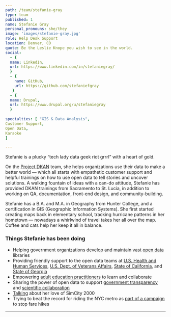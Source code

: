 ```yaml
---
path: /team/stefanie-gray
type: team
published: 1
name: Stefanie Gray
personal_pronouns: she/they
image: 'images/stefanie-gray.jpg'
role: Help Desk Support
location: Denver, CO
quote: Be the Leslie Knope you wish to see in the world.
social: 
  - {
  name: LinkedIn,
  url: https://www.linkedin.com/in/stefaniegray/
  }
  - {
    name: GitHub,
    url: https://github.com/stefaniefgray
   }
  - {
  name: Drupal,
  url: https://www.drupal.org/u/stefaniegray
  }
  
specialties: [ "GIS & Data Analysis",
Customer Support,
Open Data,
Karaoke
]

---
```


Stefanie is a plucky “tech lady data geek riot grrrl” with a heart of gold.

On the [Project DKAN](https://getdkan.org/) team, she helps organizations use their data to make a better world — which all starts with empathetic customer support and helpful trainings on how to use open data to tell stories and uncover solutions. A walking fountain of ideas with a can-do attitude, Stefanie has provided DKAN trainings from Sacramento to St. Lucia, in addition to working on QA, documentation, front-end design, and community-building.

Stefanie has a B.A. and M.A. in Geography from Hunter College, and a certification in GIS (Geographic Information Systems). She first started creating maps back in elementary school, tracking hurricane patterns in her hometown — nowadays a whirlwind of travel takes her all over the map. Coffee and cats help her keep it all in balance.




### Things Stefanie has been doing
* Helping government organizations develop and maintain vast [open data](https://getdkan.org/about/) libraries
* Providing friendly support to the open data teams at [U.S. Health and Human Services](https://www.healthdata.gov/), [U.S. Dept. of Veterans Affairs](https://www.data.va.gov/), [State of California](https://data.ca.gov/), and [State of Georgia](https://data.georgia.gov/)
* Empowering [adult education practitioners](https://civicactions.com/case-study/lincs) to learn and collaborate
* Sharing the power of open data to support [government transparency](https://www.youtube.com/watch?v=Wf8-i-Hg-N0) and [scientific collaboration](https://www.drupalasheville.com/2018/session/how-dkan-open-data-platform-empowers-scientific-community)
* [Talking](https://medium.com/dkan-blog/dkan-engineer-stefanie-gray-on-drupaleasy-podcast-its-truly-a-global-project-cce8bfbeff14) about her love of SimCity 2000
* Trying to beat the record for riding the NYC metro as [part of a campaign](https://nypost.com/2012/10/23/bklyn-gal-tries-for-record-breaking-train-ride-on-nyc-subway/) to stop fare hikes


-------------------------------
